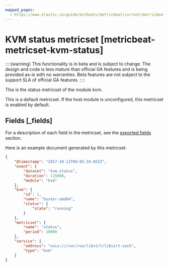 ```yaml
---
mapped_pages:
  - https://www.elastic.co/guide/en/beats/metricbeat/current/metricbeat-metricset-kvm-status.html
---
```


<!-- This file is generated! See scripts/docs_collector.py -->

# KVM status metricset [metricbeat-metricset-kvm-status]

::::{warning}
This functionality is in beta and is subject to change. The design and code is less mature than official GA features and is being provided as-is with no warranties. Beta features are not subject to the support SLA of official GA features.
::::


This is the status metricset of the module kvm.

This is a default metricset. If the host module is unconfigured, this metricset is enabled by default.

## Fields [_fields]

For a description of each field in the metricset, see the [exported fields](/reference/metricbeat/exported-fields-kvm.md) section.

Here is an example document generated by this metricset:

```json
{
    "@timestamp": "2017-10-12T08:05:34.853Z",
    "event": {
        "dataset": "kvm.status",
        "duration": 115000,
        "module": "kvm"
    },
    "kvm": {
        "id": 1,
        "name": "buster-amd64",
        "status": {
            "state": "running"
        }
    },
    "metricset": {
        "name": "status",
        "period": 10000
    },
    "service": {
        "address": "unix:///var/run/libvirt/libvirt-sock",
        "type": "kvm"
    }
}
```
